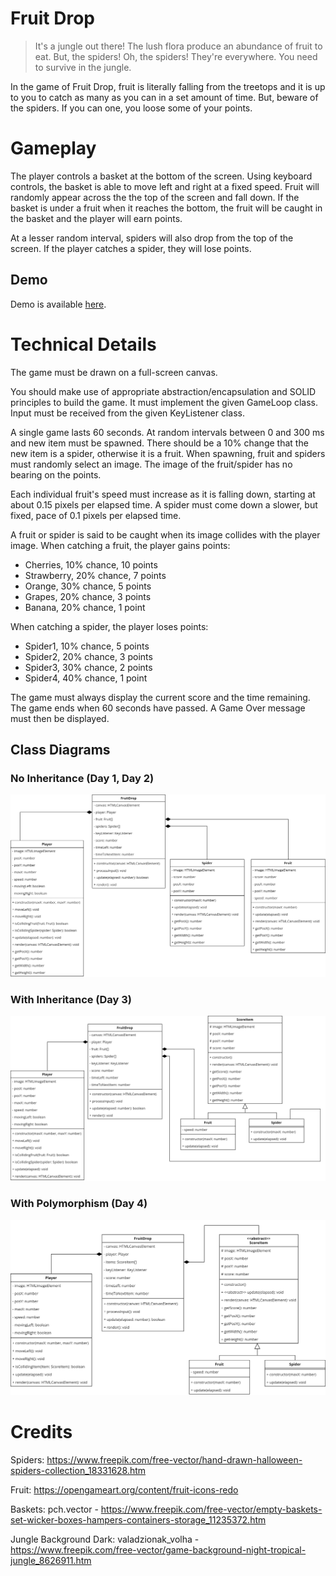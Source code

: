 # Fruit Drop
> It's a jungle out there! The lush flora produce an abundance of fruit to eat. But, the spiders! Oh, the spiders! They're everywhere. You need to survive in the jungle.

In the game of Fruit Drop, fruit is literally falling from the treetops and it is up to you to catch as many as you can in a set amount of time. But, beware of the spiders. If you can one, you loose some of your points.

# Gameplay

The player controls a basket at the bottom of the screen. Using keyboard controls, the basket is able to move left and right at a fixed speed. Fruit will randomly appear across the the top of the screen and fall down. If the basket is under a fruit when it reaches the bottom, the fruit will be caught in the basket and the player will earn points.

At a lesser random interval, spiders will also drop from the top of the screen. If the player catches a spider, they will lose points.

## Demo
Demo is available [here](https://hz-hbo-ict.github.io/ts-fruitdrop/).

# Technical Details
The game must be drawn on a full-screen canvas.

You should make use of appropriate abstraction/encapsulation and SOLID principles to build the game. It must implement the given GameLoop class. Input must be received from the given KeyListener class. 

A single game lasts 60 seconds. At random intervals between 0 and 300 ms and new item must be spawned. There should be a 10% change that the new item is a spider, otherwise it is a fruit. When spawning, fruit and spiders must randomly select an image. The image of the fruit/spider has no bearing on the points.

Each individual fruit's speed must increase as it is falling down, starting at about 0.15 pixels per elapsed time. A spider must come down a slower, but fixed, pace of 0.1 pixels per elapsed time.

A fruit or spider is said to be caught when its image collides with the player image. When catching a fruit, the player gains points:
 - Cherries, 10% chance, 10 points
 - Strawberry, 20% chance, 7 points
 - Orange, 30% chance, 5 points
 - Grapes, 20% chance, 3 points
 - Banana, 20% chance, 1 point

When catching a spider, the player loses points:
 - Spider1, 10% chance, 5 points
 - Spider2, 20% chance, 3 points
 - Spider3, 30% chance, 2 points
 - Spider4, 40% chance, 1 point

The game must always display the current score and the time remaining. The game ends when 60 seconds have passed. A Game Over message must then be displayed. 

## Class Diagrams

### No Inheritance (Day 1, Day 2)
![](./docs/classdiagram.png)

### With Inheritance (Day 3)
![](./docs/classdiagram-inheritance.png)

### With Polymorphism (Day 4)
![](./docs/classdiagram-polymorphism.png)

# Credits
Spiders: https://www.freepik.com/free-vector/hand-drawn-halloween-spiders-collection_18331628.htm

Fruit: https://opengameart.org/content/fruit-icons-redo

Baskets: pch.vector - https://www.freepik.com/free-vector/empty-baskets-set-wicker-boxes-hampers-containers-storage_11235372.htm

Jungle Background Dark: valadzionak_volha - https://www.freepik.com/free-vector/game-background-night-tropical-jungle_8626911.htm

